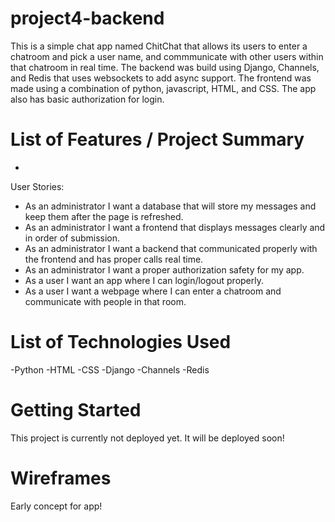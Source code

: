 # project4-backend

This is a simple chat app named ChitChat that allows its users to enter a chatroom and pick a user name, and commmunicate with other users within that chatroom in real time. The backend was build using Django, Channels, and Redis that uses websockets to add async support. The frontend was made using a combination of python, javascript, HTML, and CSS. The app also has basic authorization for login. 

# List of Features / Project Summary
- 

User Stories:
- As an administrator I want a database that will store my messages and keep them after the page is refreshed. 
- As an administrator I want a frontend that displays messages clearly and in order of submission. 
- As an administrator I want a backend that communicated properly with the frontend and has proper calls real time. 
- As an administrator I want a proper authorization safety for my app. 
- As a user I want an app where I can login/logout properly.
- As a user I want a webpage where I can enter a chatroom and communicate with people in that room. 

# List of Technologies Used
-Python
-HTML
-CSS
-Django
-Channels
-Redis

# Getting Started
This project is currently not deployed yet. It will be deployed soon!

# Wireframes
Early concept for app!
